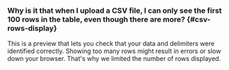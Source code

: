 ### Why is it that when I upload a CSV file, I can only see the first 100 rows in the table, even though there are more? {#csv-rows-display}

This is a preview that lets you check that your data and delimiters were identified correctly. Showing too many rows might result in errors or slow down your browser. That's why we limited the number of rows displayed.
